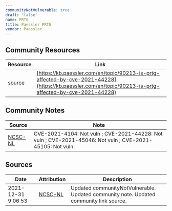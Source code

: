 ```yaml
---
communityNotVulnerable: true
draft: 'false'
name: PRTG
title: Paessler PRTG
vendor: Paessler
---
```



## Community Resources
| Resource | Link |
| --- | --- |
| source | [https://kb.paessler.com/en/topic/90213-is-prtg-affected-by-cve-2021-44228](https://kb.paessler.com/en/topic/90213-is-prtg-affected-by-cve-2021-44228) |

## Community Notes
| Source | Note |
| --- | --- |
| [NCSC-NL](https://github.com/NCSC-NL/log4shell/blob/main/software/README.md) | CVE-2021-4104: Not vuln ; CVE-2021-44228: Not vuln ; CVE-2021-45046: Not vuln ; CVE-2021-45105: Not vuln </ul> |

## Sources
| Date | Attribution | Description |
| --- | --- | --- |
| 2021-12-31 9:06:53 | [NCSC-NL](https://github.com/NCSC-NL/log4shell/blob/main/software/README.md) | Updated communityNotVulnerable. Updated community note. Updated community link source.  |
